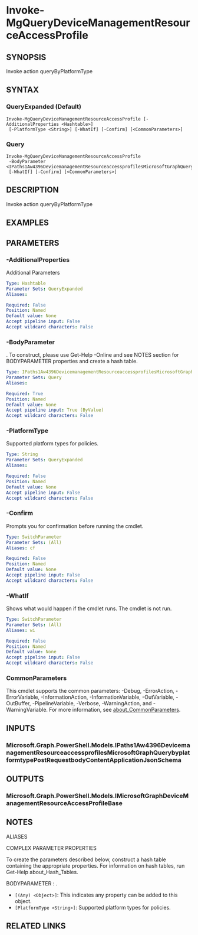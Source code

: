 ﻿---
external help file: Microsoft.Graph.DeviceManagement.Actions-help.xml
Module Name: Microsoft.Graph.DeviceManagement.Actions
online version: https://docs.microsoft.com/en-us/powershell/module/microsoft.graph.devicemanagement.actions/invoke-mgquerydevicemanagementresourceaccessprofile
schema: 2.0.0
---

# Invoke-MgQueryDeviceManagementResourceAccessProfile

## SYNOPSIS
Invoke action queryByPlatformType

## SYNTAX

### QueryExpanded (Default)
```
Invoke-MgQueryDeviceManagementResourceAccessProfile [-AdditionalProperties <Hashtable>]
 [-PlatformType <String>] [-WhatIf] [-Confirm] [<CommonParameters>]
```

### Query
```
Invoke-MgQueryDeviceManagementResourceAccessProfile
 -BodyParameter <IPaths1Aw4396DevicemanagementResourceaccessprofilesMicrosoftGraphQuerybyplatformtypePostRequestbodyContentApplicationJsonSchema>
 [-WhatIf] [-Confirm] [<CommonParameters>]
```

## DESCRIPTION
Invoke action queryByPlatformType

## EXAMPLES

## PARAMETERS

### -AdditionalProperties
Additional Parameters

```yaml
Type: Hashtable
Parameter Sets: QueryExpanded
Aliases:

Required: False
Position: Named
Default value: None
Accept pipeline input: False
Accept wildcard characters: False
```

### -BodyParameter
.
To construct, please use Get-Help -Online and see NOTES section for BODYPARAMETER properties and create a hash table.

```yaml
Type: IPaths1Aw4396DevicemanagementResourceaccessprofilesMicrosoftGraphQuerybyplatformtypePostRequestbodyContentApplicationJsonSchema
Parameter Sets: Query
Aliases:

Required: True
Position: Named
Default value: None
Accept pipeline input: True (ByValue)
Accept wildcard characters: False
```

### -PlatformType
Supported platform types for policies.

```yaml
Type: String
Parameter Sets: QueryExpanded
Aliases:

Required: False
Position: Named
Default value: None
Accept pipeline input: False
Accept wildcard characters: False
```

### -Confirm
Prompts you for confirmation before running the cmdlet.

```yaml
Type: SwitchParameter
Parameter Sets: (All)
Aliases: cf

Required: False
Position: Named
Default value: None
Accept pipeline input: False
Accept wildcard characters: False
```

### -WhatIf
Shows what would happen if the cmdlet runs.
The cmdlet is not run.

```yaml
Type: SwitchParameter
Parameter Sets: (All)
Aliases: wi

Required: False
Position: Named
Default value: None
Accept pipeline input: False
Accept wildcard characters: False
```

### CommonParameters
This cmdlet supports the common parameters: -Debug, -ErrorAction, -ErrorVariable, -InformationAction, -InformationVariable, -OutVariable, -OutBuffer, -PipelineVariable, -Verbose, -WarningAction, and -WarningVariable. For more information, see [about_CommonParameters](http://go.microsoft.com/fwlink/?LinkID=113216).

## INPUTS

### Microsoft.Graph.PowerShell.Models.IPaths1Aw4396DevicemanagementResourceaccessprofilesMicrosoftGraphQuerybyplatformtypePostRequestbodyContentApplicationJsonSchema
## OUTPUTS

### Microsoft.Graph.PowerShell.Models.IMicrosoftGraphDeviceManagementResourceAccessProfileBase
## NOTES

ALIASES

COMPLEX PARAMETER PROPERTIES

To create the parameters described below, construct a hash table containing the appropriate properties. For information on hash tables, run Get-Help about_Hash_Tables.


BODYPARAMETER <IPaths1Aw4396DevicemanagementResourceaccessprofilesMicrosoftGraphQuerybyplatformtypePostRequestbodyContentApplicationJsonSchema>: .
  - `[(Any) <Object>]`: This indicates any property can be added to this object.
  - `[PlatformType <String>]`: Supported platform types for policies.

## RELATED LINKS
